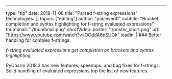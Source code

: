 ---

type: "tip"
date: 2018-11-08
title: "Parsed f-string expressions"
technologies: []
topics: ["editing"]
author: "pauleveritt"
subtitle: "Bracket completion and syntax highlighting for f-string evaluated expressions"
thumbnail: "./thumbnail.png"
shortVideo:
poster: "./poster_short.png"
url: "https://www.youtube.com/watch?v=OCddA6pSUOk"
leadin: | ### Better handling for complex f-strings

_f-string evaluated expressions get completion on brackets and syntax highlighting._

PyCharm 2018.3 has new features, speedups, and bug fixes for f-strings.
Solid handling of evaluated expressions top the list of new features.
